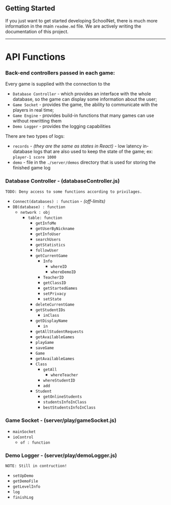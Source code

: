 ## Getting Started

If you just want to get started developing SchoolNet, there is much more information in the main `readme.md` file. We are actively writing the documentation of this project.

---
# API Functions

### **Back-end controllers passed in each game**:

Every game is supplied with the connection to the 
  - `Database Controller` - which provides an interface with the whole database, so the game can display some information about the user;
  - `Game Socket` - provides the game, the ability to communicate with the players in real time;
  - `Game Engine` - provides build-in functions that many games can use without rewritting them
  - `Demo Logger` - provides the logging capabilities

There are two types of logs:
  - `records` - *(they are the same as states in React)* - low latency in-database logs that are also used to keep the state of the game; ex: `player-1 score 1000`
  - `demo` - file in the `./server/demos` directory that is used for storing the finished game log

### **Database Controller** - (databaseController.js)
    TODO: Deny access to some functions according to privilages.
 - `Connect(databases) : function` - *(off-limits)*
 - `DB(database) : function`
    - `network : obj`
        - `table: function`
            - `getInfoMe`
            - `getUserByNickname`
            - `getInfoUser`
            - `searchUsers`
            - `getStatistics`
            - `followUser`
            - `getCurrentGame`
                - `Info`
                    - `whereID`
                    - `whereDemoID`
                - `TeacherID`
                - `getClassID`
                - `getStartedGames`
                - `setPrivacy`
                - `setState`
            - `deleteCurrentGame`
            - `getStudentIDs`
                - `inClass`
            - `getDisplayName`
                - `in`
            - `getAllStudentRequests`
            - `getAvailableGames`
            - `playGame`
            - `saveGame`
            - `Game`
            - `getAvailableGames`
            - `Class`
                - `getAll`
                    - `whereTeacher`
                - `whereStudentID`
                - `add`
            - `Student`
                - `getOnlineStudents`
                - `studentsInfoInClass`
                - `bestStudentsInfoInClass`

### **Game Socket** - (server/play/gameSocket.js)
  - `mainSocket`
  - `ioControl`
    - `of : function`

### **Demo Logger** - (server/play/demoLogger.js)
    NOTE: Still in contruction!
  - `setUpDemo`
  - `getDemoFile`
  - `getLevelInfo`
  - `log`
  - `finishLog`